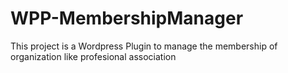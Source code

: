 # WPP-MembershipManager

This project is a Wordpress Plugin to manage the membership of organization like profesional association
